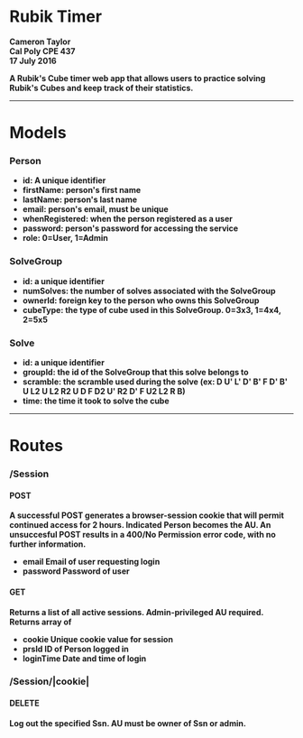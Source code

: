 # Rubik Timer
<b> Cameron Taylor <br> Cal Poly CPE 437 <br> 17 July 2016

A Rubik's Cube timer web app that allows users to practice solving Rubik's Cubes and keep track of their statistics.

<hr>

# Models

### Person
- <b>id</b>: A unique identifier
- <b>firstName</b>: person's first name
- <b>lastName</b>: person's last name
- <b>email</b>: person's email, must be unique
- <b>whenRegistered</b>: when the person registered as a user
- <b>password</b>: person's password for accessing the service
- <b>role</b>: 0=User, 1=Admin

### SolveGroup
- <b>id</b>: a unique identifier
- <b>numSolves</b>: the number of solves associated with the SolveGroup
- <b>ownerId</b>: foreign key to the person who owns this SolveGroup
- <b>cubeType</b>: the type of cube used in this SolveGroup. 0=3x3, 1=4x4, 2=5x5

### Solve
- <b>id</b>: a unique identifier
- <b>groupId</b>: the id of the SolveGroup that this solve belongs to
- <b>scramble</b>: the scramble used during the solve (ex: D U' L' D' B' F D' B' U L2 U L2 R2 U D F D2 U' R2 D' F U2 L2 R B)
- <b>time</b>: the time it took to solve the cube

<hr>

# Routes

### /Session

#### POST
A successful POST generates a browser-session cookie that will permit continued access for 2 hours. Indicated Person becomes the AU. An unsuccesful POST results in a 400/No Permission error code, with no further information.
- email Email of user requesting login
- password Password of user

#### GET
Returns a list of all active sessions. Admin-privileged AU required. Returns array of
- cookie Unique cookie value for session
- prsId ID of Person logged in
- loginTime Date and time of login

### /Session/|cookie|

#### DELETE
Log out the specified Ssn. AU must be owner of Ssn or admin.

